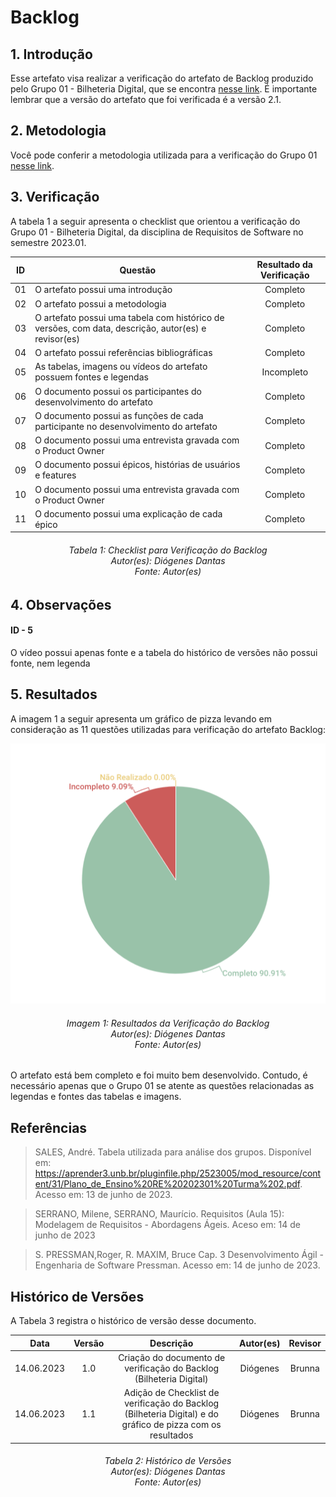 # Backlog

## 1. Introdução
Esse artefato visa realizar a verificação do artefato de Backlog produzido pelo Grupo 01 - Bilheteria Digital, que se encontra [nesse link](https://requisitos-de-software.github.io/2023.1-BilheteriaDigital/modelagem/agil/backlog/). É importante lembrar que a versão do artefato que foi verificada é a versão 2.1.

## 2. Metodologia
Você pode conferir a metodologia utilizada para a verificação do Grupo 01 [nesse link](https://requisitos-de-software.github.io/2023.1-Twitch/verificacao_grupo01/planejamento/).

## 3. Verificação

A tabela 1 a seguir apresenta o checklist que orientou a verificação do Grupo 01 - Bilheteria Digital, da disciplina de Requisitos de Software no semestre 2023.01.

| ID |Questão| Resultado da Verificação |
| :---: | --- | :---: |
| 01 | O artefato possui uma introdução | Completo |
| 02 | O artefato possui a metodologia  | Completo |
| 03 | O artefato possui uma tabela com histórico de versões, com data, descrição, autor(es) e revisor(es)  | Completo |
| 04 | O artefato possui referências bibliográficas  | Completo |
| 05 | As tabelas, imagens ou vídeos do artefato possuem fontes e legendas | Incompleto | Completo |
| 06 | O documento possui os participantes do desenvolvimento do artefato | Completo |
| 07 | O documento possui as funções de cada participante no desenvolvimento do artefato | Completo |
| 08 | O documento possui uma entrevista gravada com o Product Owner | Completo |
| 09 | O documento possui épicos, histórias de usuários e features | Completo |
| 10 | O documento possui uma entrevista gravada com o Product Owner | Completo |
| 11 | O documento possui uma explicação de cada épico | Completo |

<h6 align = "center"> Tabela 1: Checklist para Verificação do Backlog
<br> Autor(es): Diógenes Dantas
<br>Fonte: Autor(es)</h6>

## 4. Observações

#### ID - 5
O vídeo possui apenas fonte e a tabela do histórico de versões não possui fonte, nem legenda

## 5. Resultados
A imagem 1 a seguir apresenta um gráfico de pizza levando em consideração as 11 questões utilizadas para verificação do artefato Backlog:

![Resultados Backlog](./imagens_verifica01/backlog.png)
<h6 align = "center"> Imagem 1: Resultados da Verificação do Backlog
<br> Autor(es): Diógenes Dantas
<br>Fonte: Autor(es)</h6>

O artefato está bem completo e foi muito bem desenvolvido. Contudo, é necessário apenas que o Grupo 01 se atente as questões relacionadas as legendas e fontes das tabelas e imagens.
## Referências

>SALES, André. Tabela utilizada para análise dos grupos. Disponível em: https://aprender3.unb.br/pluginfile.php/2523005/mod_resource/content/31/Plano_de_Ensino%20RE%20202301%20Turma%202.pdf. Acesso em: 13 de junho de 2023.

>SERRANO, Milene, SERRANO, Maurício. Requisitos (Aula 15): Modelagem de Requisitos - Abordagens Ágeis. Aceso em: 14 de junho de 2023

>S. PRESSMAN,Roger, R. MAXIM, Bruce Cap. 3 Desenvolvimento Ágil - Engenharia de Software Pressman. Acesso em: 14 de junho de 2023.


## Histórico de Versões

A Tabela 3 registra o histórico de versão desse documento.

|    Data    | Versão | Descrição                                                                      | Autor(es)  | Revisor  |
| :--------: | :----: | :----------------------------------------------------------------------------: | :--------: | :------: |
| 14.06.2023 | 1.0    | Criação do documento de verificação do Backlog (Bilheteria Digital) |   Diógenes   |  Brunna  |
| 14.06.2023 | 1.1    | Adição de Checklist de verificação do Backlog (Bilheteria Digital) e do gráfico de pizza com os resultados |   Diógenes   |  Brunna  |


<h6 align = "center"> Tabela 2: Histórico de Versões
<br> Autor(es): Diógenes Dantas
<br>Fonte: Autor(es)</h6>